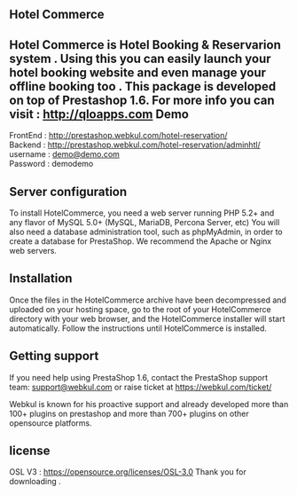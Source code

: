 Hotel Commerce
--------
Hotel Commerce is Hotel Booking  & Reservarion system . Using this you can  easily launch your hotel booking website  and even  manage your offline booking too . This package is developed on top of Prestashop 1.6.
For more info you can visit : http://qloapps.com
Demo
--------
FrontEnd : http://prestashop.webkul.com/hotel-reservation/ </br>
Backend : http://prestashop.webkul.com/hotel-reservation/adminhtl/ </br>
username : demo@demo.com </br>
Password : demodemo </br>




Server configuration
--------

To install HotelCommerce, you need a web server running PHP 5.2+ and any flavor of MySQL 5.0+ (MySQL, MariaDB, Percona Server, etc)
You will also need a database administration tool, such as phpMyAdmin, in order to create a database for PrestaShop.
We recommend the Apache or Nginx web servers.  


Installation
--------

Once the files in the HotelCommerce  archive have been decompressed and uploaded on your hosting space, go to the root of your HotelCommerce directory with your web browser, and the HotelCommerce installer will start automatically. Follow the instructions until HotelCommerce is installed.


Getting support
--------
If you need help using PrestaShop 1.6, contact the PrestaShop support team: support@webkul.com
or raise ticket at https://webkul.com/ticket/

Webkul is known for his proactive support and already developed more than 100+ plugins on prestashop and more than 700+ plugins on other opensource platforms.


license
--------
OSL V3 : https://opensource.org/licenses/OSL-3.0
Thank you for downloading .
